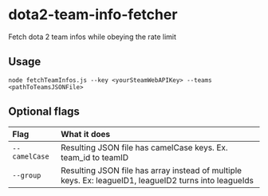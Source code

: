 dota2-team-info-fetcher
=======================

Fetch dota 2 team infos while obeying the rate limit

Usage
----------
```
node fetchTeamInfos.js --key <yourSteamWebAPIKey> --teams <pathToTeamsJSONFile>
```
Optional flags
----------------
| Flag           | What it does |
| :-----------   | :------------
| `--camelCase`  | Resulting JSON file has camelCase keys. Ex. team_id to teamID |
| `--group`      | Resulting JSON file has array instead of multiple keys. Ex: leagueID1, leagueID2 turns into leagueIds|
